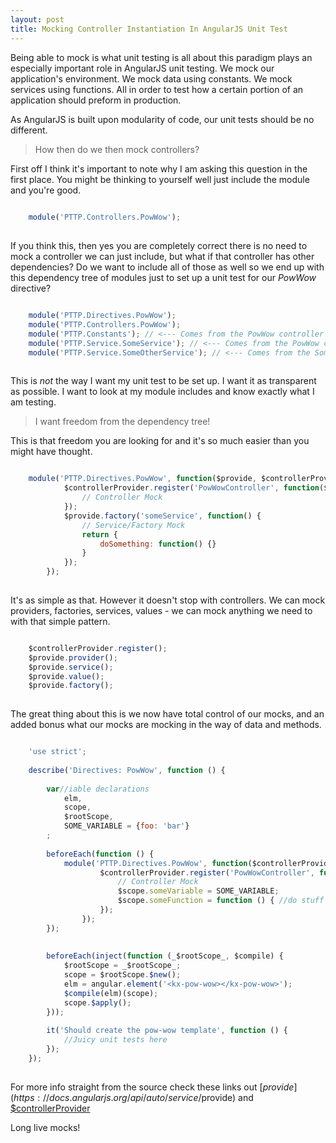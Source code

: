 ```yaml
---
layout: post
title: Mocking Controller Instantiation In AngularJS Unit Test
---
```


Being able to mock is what unit testing is all about this paradigm plays an especially important role in AngularJS unit testing.
We mock our application's environment. We mock data using constants. We mock services using functions. All in order to test 
how a certain portion of an application should preform in production.

As AngularJS is built upon modularity of code, our unit tests should be no different. 

>How then do we then mock controllers?

First off I think it's important to note why I am asking this question in the first place. You might be thinking to yourself
well just include the module and you're good.
 
```javascript
    
    module('PTTP.Controllers.PowWow');
    
```

If you think this, then yes you are completely correct there is no need to mock a controller we can just include, but what if 
that controller has other dependencies? Do we want to include all of those as well so we end up with this dependency tree of 
modules just to set up a unit test for our *PowWow* directive? 

```javascript

    module('PTTP.Directives.PowWow');
    module('PTTP.Controllers.PowWow');
    module('PTTP.Constants'); // <--- Comes from the PowWow controller dependency
    module('PTTP.Service.SomeService'); // <--- Comes from the PowWow controller dependency
    module('PTTP.Service.SomeOtherService'); // <--- Comes from the SomeService dependency
  
```

This is *not* the way I want my unit test to be set up. I want it as transparent as possible. I want to look at my module includes
and know exactly what I am testing. 

>I want freedom from the dependency tree!

This is that freedom you are looking for and it's so much easier than you might have thought.

```javascript

    module('PTTP.Directives.PowWow', function($provide, $controllerProvider) {
            $controllerProvider.register('PowWowController', function($scope) {
                // Controller Mock                
            });
            $provide.factory('someService', function() {
                // Service/Factory Mock
                return {
                    doSomething: function() {}
                }
            });
        });
    
```

It's as simple as that. However it doesn't stop with controllers. We can mock providers, factories, services, values - we can mock anything
we need to with that simple pattern.
 
```javascript

    $controllerProvider.register();
    $provide.provider();
    $provide.service();
    $provide.value();
    $provide.factory();
    
```

The great thing about this is we now have total control of our mocks, and an added bonus what our mocks are mocking in the way of data and methods.

```javascript

    'use strict';
    
    describe('Directives: PowWow', function () {
    
        var//iable declarations
            elm,
            scope,
            $rootScope,
            SOME_VARIABLE = {foo: 'bar'}
        ;
    
        beforeEach(function () {
            module('PTTP.Directives.PowWow', function($controllerProvider) {
                    $controllerProvider.register('PowWowController', function($scope) {
                        // Controller Mock
                        $scope.someVariable = SOME_VARIABLE;
                        $scope.someFunction = function () { //do stuff };
                    });
                });
        });
    
    
        beforeEach(inject(function (_$rootScope_, $compile) {
            $rootScope = _$rootScope_;
            scope = $rootScope.$new();
            elm = angular.element('<kx-pow-wow></kx-pow-wow>');
            $compile(elm)(scope);
            scope.$apply();
        }));
    
        it('Should create the pow-wow template', function () {
            //Juicy unit tests here    
        });
    });
    
```

For more info straight from the source check these links out [$provide](https://docs.angularjs.org/api/auto/service/$provide) and [$controllerProvider](http://docs.angularjs.org/api/ng/provider/%24controllerProvider)

Long live mocks!
